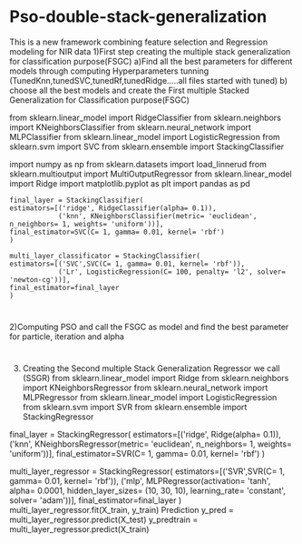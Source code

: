 # Pso-double-stack-generalization
This is a new framework combining feature selection and Regression modeling for NIR data
1)First step creating the multiple stack generalization for classification purpose(FSGC)
  a)Find all the best parameters for different models through computing Hyperparameters tunning (TunedKnn,tunedSVC,tunedRf,tunedRidge.....all files started with tuned)
  b) choose all the best models and create the First multiple Stacked Generalization for Classification purpose(FSGC)
  
 
from sklearn.linear_model import RidgeClassifier
from sklearn.neighbors import KNeighborsClassifier
from sklearn.neural_network import MLPClassifier
from sklearn.linear_model import LogisticRegression
from sklearn.svm import SVC
from sklearn.ensemble import StackingClassifier



import numpy as np
from sklearn.datasets import load_linnerud
from sklearn.multioutput import MultiOutputRegressor
from sklearn.linear_model import Ridge
import matplotlib.pyplot as plt
import pandas as pd


    final_layer = StackingClassifier(
    estimators=[('ridge', RidgeClassifier(alpha= 0.1)),
                ('knn', KNeighborsClassifier(metric= 'euclidean', n_neighbors= 1, weights= 'uniform'))],
    final_estimator=SVC(C= 1, gamma= 0.01, kernel= 'rbf')
    )

    multi_layer_classificator = StackingClassifier(
    estimators=[('SVC',SVC(C= 1, gamma= 0.01, kernel= 'rbf')),
                ('Lr', LogisticRegression(C= 100, penalty= 'l2', solver= 'newton-cg'))],
    final_estimator=final_layer
    )
 #
 #
 #
 #
 #

 2)Computing PSO and call the FSGC as model and find the best parameter for particle, iteration and alpha
#
#
#
#
#
#

  3)  Creating the Second multiple Stack Generalization Regressor we call (SSGR)
from sklearn.linear_model import Ridge
from sklearn.neighbors import KNeighborsRegressor
from sklearn.neural_network import MLPRegressor
from sklearn.linear_model import LogisticRegression
from sklearn.svm import SVR
from sklearn.ensemble import StackingRegressor


final_layer = StackingRegressor(
    estimators=[('ridge', Ridge(alpha= 0.1)),
                ('knn', KNeighborsRegressor(metric= 'euclidean', n_neighbors= 1, weights= 'uniform'))],
    final_estimator=SVR(C= 1, gamma= 0.01, kernel= 'rbf')
    )

multi_layer_regressor = StackingRegressor(
    estimators=[('SVR',SVR(C= 1, gamma= 0.01, kernel= 'rbf')),
                ('mlp', MLPRegressor(activation= 'tanh', alpha= 0.0001, hidden_layer_sizes= (10, 30, 10), learning_rate= 'constant', solver= 'adam'))],
    final_estimator=final_layer
)
multi_layer_regressor.fit(X_train, y_train)
Prediction
y_pred = multi_layer_regressor.predict(X_test)
y_predtrain = multi_layer_regressor.predict(X_train)
